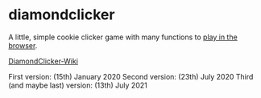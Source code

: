 # diamondclicker
 A little, simple cookie clicker game with many functions to [play in the browser](https://lymnyx.github.io/diamondclicker/).

 [DiamondClicker-Wiki](https://www.github.com/lymnyx/diamondclicker/wiki)

First version: (15th) January 2020
Second version: (23th) July 2020
Third (and maybe last) version: (13th) July 2021
